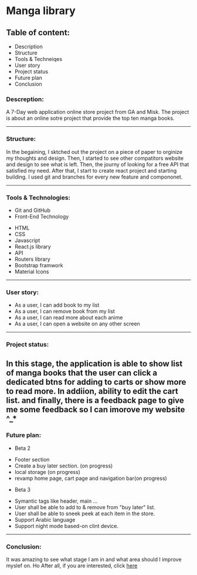 # Manga library

## Table of content:
- Description
- Structure
- Tools & Techneiqes 
- User story
- Project status
- Future plan
- Conclusion

### Descreption:
A 7-Day web application online store project from GA and Misk.
The project is about an online sotre project that provide the top ten manga books.

-----------------------------------------------------------------

### Structure:
In the begaining, I sktched out the project on a piece of paper to orginize my thoughts and design. Then, I started to see other compatitors website and design to see what is left. Then, the journy of looking for a free API that satisfied my need. After that, I start to create react project and starting building. I used git and branches for every new feature and compononet. 

----------------------------------------------------------------

### Tools & Technologies:
* Git and GitHub
* Front-End Technology
- HTML
- CSS
- Javascript
- React.js library
- API
- Routers library
- Bootstrap framwork
- Material Icons

----------------------------------------------------------------

### User story:
- As a user, I can add book to my list
- As a user, I can remove book from my list
- As a user, I can read more about each anime
- As a user, I can open a website on any other screen

----------------------------------------------------------------

### Project status:
In this stage, the application is able to show list of manga books that the user can click a dedicated btns for adding to carts or show more to read more. In addiion, ability to edit the cart list. and finally, there is a feedback page to give me some feedback so I can imorove my website ^_*
----------------------------------------------------------------

### Future plan:
* Beta 2
- Footer section
- Create a buy later section. (on progress)
- local storage (on progress)
- revamp home page, cart page and navigation bar(on progress)
* Beta 3
- Symantic tags like header, main ... 
- User shall be able to add to & remove from "buy later" list.
- User shall be able to sneek peek at each item in the store.
- Support Arabic language
- Support night mode based-on clint device.
----------------------------------------------------------------

### Conclusion:
It was amazing to see what stage I am in and what area should I improve myslef on. Ho
After all, if you are interested, click <a href="https://i23ud.github.io/mangalib/">here</a>